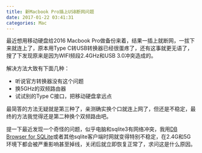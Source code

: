 ```yaml
---
title: 新Macbook Pro插上USB断网问题
date: 2017-01-22 03:41:31
categories: Mac
---
```


最近想用移动硬盘给2016 Macbook Pro做备份来着，结果一插上就断网，一拔下来就连上了，原本用Type C转USB转换器已经很蛋疼了，还有这事就更无语了，搜了下发现原来是因为WIFI频段2.4GHz和USB 3.0冲突造成的。

<!-- more -->

解决方法大致有下面几种：

- 听说官方转换器没有这个问题
- 换5GHz的双频路由器
- 试试别的Type C接口，把移动硬盘拿远点

最简答的方法无疑就是第三种了，亲测确实换个口就连上网了，但还是不稳定，最终的方法我觉得还是第二种换个双频路由吧。

提一下最近发现一个奇怪的问题，似乎电脑和sqlite3有网络冲突，我用[DB Browser for SQLite](http://sqlitebrowser.org/)或者其他sqlite客户端时网就变得特别不稳定，在2.4G和5G环境下都会被严重影响甚至掉线，关闭后就立即恢复正常了，求问这是什么原因。